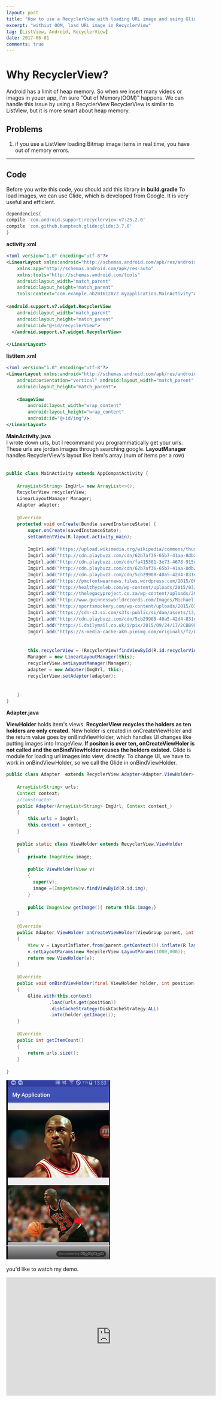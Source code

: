 ```yaml
---
layout: post
title: "How to use a RecyclerView with loading URL image and using Glide"
excerpt: "withiut OOM, load URL image in RecyclerView"
tag: [ListView, Android, RecyclerView]
date: 2017-06-01
comments: true
---
```


# Why RecyclerView?

Android has a limit of heap memory. So when we insert many videos or images in youer app, I'm sure "Out of Memory(OOM)" happens. We can handle this issue by using a RecyclerView RecyclerView is similar to ListView, but it is more smart about heap memory.

## Problems
1. if you use a ListView loading Bitmap image items in real time, you have out of memory errors.

---
## Code
Before you write this code, you should add this library in **build.gradle**
To load images, we can use Glide, which is developed from Google. It is very useful and efficient.
~~~ gradle
dependencies{
compile 'com.android.support:recyclerview-v7:25.2.0'
compile 'com.github.bumptech.glide:glide:3.7.0'
}
~~~

**activity.xml**
~~~ xml
<?xml version="1.0" encoding="utf-8"?>
<LinearLayout xmlns:android="http://schemas.android.com/apk/res/android"
    xmlns:app="http://schemas.android.com/apk/res-auto"
    xmlns:tools="http://schemas.android.com/tools"
    android:layout_width="match_parent"
    android:layout_height="match_parent"
    tools:context="com.example.nb201612072.myapplication.MainActivity">

<android.support.v7.widget.RecyclerView
    android:layout_width="match_parent"
    android:layout_height="match_parent"
    android:id="@+id/recyclerView">
  </android.support.v7.widget.RecyclerView>

</LinearLayout>

~~~
**listitem.xml**
~~~ xml
<?xml version="1.0" encoding="utf-8"?>
<LinearLayout xmlns:android="http://schemas.android.com/apk/res/android"
    android:orientation="vertical" android:layout_width="match_parent"
    android:layout_height="match_parent">

    <ImageView
        android:layout_width="wrap_content"
        android:layout_height="wrap_content"
        android:id="@+id/img"/>
</LinearLayout>
~~~

**MainActivity.java**
<br>
I wrote down urls, but I recommand you programmatically get your urls. These urls are jordan images through searching google.
**LayoutManager** handles RecyclerView's layout like Item's array (num of items per a row)
~~~ java

public class MainActivity extends AppCompatActivity {

    ArrayList<String> ImgUrl= new ArrayList<>();
    RecyclerView recyclerView;
    LinearLayoutManager Manager;
    Adapter adapter;

    @Override
    protected void onCreate(Bundle savedInstanceState) {
        super.onCreate(savedInstanceState);
        setContentView(R.layout.activity_main);

        ImgUrl.add("https://upload.wikimedia.org/wikipedia/commons/thumb/b/b3/Jordan_Lipofsky.jpg/170px-Jordan_Lipofsky.jpg");
        ImgUrl.add("http://cdn.playbuzz.com/cdn/62b7af36-65b7-41aa-8db2-e34fd8a76acf/62c5efd3-fa55-464b-8ee5-9a3e2543c830.jpg");
        ImgUrl.add("http://cdn.playbuzz.com/cdn/fa415381-3e73-4678-915d-7abf8983ce09/813d91c3-f7c9-4a20-9e7b-7e7b6da78941.jpg");
        ImgUrl.add("http://cdn.playbuzz.com/cdn/62b7af36-65b7-41aa-8db2-e34fd8a76acf/1e93e32c-7662-4de7-a441-59d4c29d6faf.jpg");
        ImgUrl.add("http://cdn.playbuzz.com/cdn/5cb29908-40a5-42d4-831d-5bea595bcf05/3e9f0c63-60c6-4a0c-964c-1302d56295da.jpg");
        ImgUrl.add("https://pmcfootwearnews.files.wordpress.com/2015/06/michael-jordan-chicago-bulls.jpg");
        ImgUrl.add("http://healthyceleb.com/wp-content/uploads/2015/03/Michael-Jordan.jpg");
        ImgUrl.add("http://thelegacyproject.co.za/wp-content/uploads/2015/04/Michael_Jordan_Net_Worth.jpg");
        ImgUrl.add("http://www.guinnessworldrecords.com/Images/Michael-Jordan-main_tcm25-15662.jpg");
        ImgUrl.add("http://sportsmockery.com/wp-content/uploads/2015/03/michael-jordan-1600x1200.jpg");
        ImgUrl.add("https://cdn-s3.si.com/s3fs-public/si/dam/assets/13/02/13/130213172915-michael-jordan-05717484-single-image-cut.jpg");
        ImgUrl.add("http://cdn.playbuzz.com/cdn/5cb29908-40a5-42d4-831d-5bea595bcf05/5246cb13-4c32-45ba-89ad-c63cbbcdfde3.jpg");
        ImgUrl.add("http://i.dailymail.co.uk/i/pix/2015/09/24/17/2CB89DDF00000578-0-image-a-1_1443111464150.jpg");
        ImgUrl.add("https://s-media-cache-ak0.pinimg.com/originals/f2/b5/f2/f2b5f2aeb31e079f7e48ac0c338a8507.jpg");


        this.recyclerView = (RecyclerView)findViewById(R.id.recyclerView);
        Manager = new LinearLayoutManager(this);
        recyclerView.setLayoutManager(Manager);
        adapter = new Adapter(ImgUrl, this);
        recyclerView.setAdapter(adapter);


    }
}
~~~

**Adapter.java**

**ViewHolder** holds item's views. **RecyclerView recycles the holders as ten holders are only created.** New holder is created in onCreateViewHoler and the return value goes by onBindViewHolder, which handles UI changes like putting images into ImageView. **If positon is over ten, onCreateViewHoler is not called and the onBindViewHolder reuses the holders existed.**
Glide is module for loading url images into view, directly. To change UI, we have to work in onBindViewHolder, so we call the Glide in onBindViewHolder.
~~~ java
public class Adapter  extends RecyclerView.Adapter<Adapter.ViewHolder>{

    ArrayList<String> urls;
    Context context;
    //constructor
    public Adapter(ArrayList<String> ImgUrl, Context context_)
    {
        this.urls = ImgUrl;
        this.context = context_;
    }

    public static class ViewHolder extends RecyclerView.ViewHolder
    {
        private ImageView image;

        public ViewHolder(View v)
        {
          super(v);
          image =(ImageView)v.findViewById(R.id.img);
        }

        public ImageView getImage(){ return this.image;}
    }

    @Override
    public Adapter.ViewHolder onCreateViewHolder(ViewGroup parent, int viewType)
    {
        View v = LayoutInflater.from(parent.getContext()).inflate(R.layout.listitem, parent, false);
        v.setLayoutParams(new RecyclerView.LayoutParams(1080,800));
        return new ViewHolder(v);
    }

    @Override
    public void onBindViewHolder(final ViewHolder holder, int position)
    {
        Glide.with(this.context)
                .load(urls.get(position))
                .diskCacheStrategy(DiskCacheStrategy.ALL)
                .into(holder.getImage());
    }

    @Override
    public int getItemCount()
    {
        return urls.size();
    }

}
~~~

![images](./../recyclerView.png)

you'd like to watch my demo.
<iframe width="560" height="315" src="https://www.youtube.com/embed/SNLlr6fRmkA" frameborder="0" allowfullscreen></iframe>
